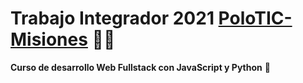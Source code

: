 # Trabajo Integrador 2021 [PoloTIC-Misiones](https://polotic.misiones.gob.ar/) :man_technologist:
**Curso de desarrollo Web Fullstack con JavaScript y Python** :snake:
